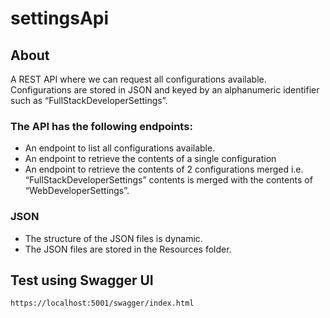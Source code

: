 # settingsApi

## About
A REST API where we can request all configurations available. Configurations are
stored in JSON and keyed by an alphanumeric identifier such as “FullStackDeveloperSettings”.

### The API has the following endpoints:
* An endpoint to list all configurations available.
* An endpoint to retrieve the contents of a single configuration
* An endpoint to retrieve the contents of 2 configurations merged i.e. “FullStackDeveloperSettings” contents is merged with the contents of
“WebDeveloperSettings”.

### JSON
* The structure of the JSON files is dynamic.
* The JSON files are stored in the Resources folder.

## Test using Swagger UI
```https://localhost:5001/swagger/index.html```
